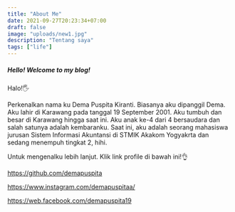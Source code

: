 ```yaml
---
title: "About Me"
date: 2021-09-27T20:23:34+07:00
draft: false
image: "uploads/new1.jpg"
description: "Tentang saya"
tags: ["life"]
---
```


##### Hello! Welcome to my blog!

Halo!🖐

Perkenalkan nama ku Dema Puspita Kiranti. Biasanya aku dipanggil Dema. Aku lahir di Karawang pada tanggal 19 September 2001. Aku tumbuh dan besar di Karawang hingga saat ini. Aku anak ke-4 dari 4 bersaudara dan salah satunya adalah kembaranku. Saat ini, aku adalah seorang mahasiswa jurusan Sistem Informasi Akuntansi di STMIK Akakom Yogyakrta dan sedang menempuh tingkat 2, hihi.

Untuk mengenalku lebih lanjut. Klik link profile di bawah ini!👌

<https://github.com/demapuspita>

<https://www.instagram.com/demapuspitaa/>

<https://web.facebook.com/demapuspita19>